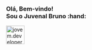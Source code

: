 <h3>Olá, Bem-vindo!</br>Sou o Juvenal Bruno :hand:</h3>
<a 
  href="https://www.instagram.com/jovem.developer">
  <img 
    align="left" 
    alt="jovem.developer" 
    width="50px"
    src="https://images.vexels.com/media/users/3/137198/isolated/preview/07f0d7b69ef071571e4ada2f4d6a053a---cone-do-instagram-colorido-by-vexels.png" 
    />
</a>
